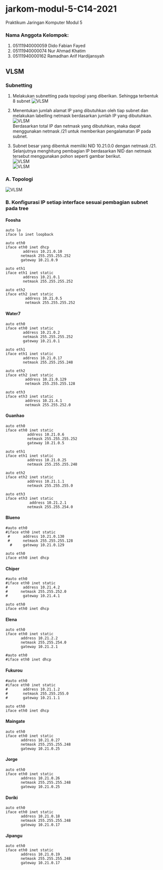 # jarkom-modul-5-C14-2021

Praktikum Jaringan Komputer Modul 5 
### Nama Anggota Kelompok:
1. 05111940000059 	Dido Fabian Fayed <br>
2. 05111940000074	Nur Ahmad Khatim <br>
3. 05111940000162	Ramadhan Arif Hardijansyah <br>

## VLSM
### Subnetting
1. Melakukan subnetting pada topologi yang diberikan. Sehingga terbentuk 8 subnet
![VLSM](img/VLSM_1_Subnetting.png)

2. Menentukan jumlah alamat IP yang dibutuhkan oleh tiap subnet dan melakukan labelling netmask berdasarkan jumlah IP yang dibutuhkan. <br>
![VLSM](img/VLSM_2_JumlahIP.png) <br>
Berdasarkan total IP dan netmask yang dibutuhkan, maka dapat menggunakan netmask /21 untuk memberikan pengalamatan IP pada subnet.

3. Subnet besar yang dibentuk memiliki NID 10.21.0.0 dengan netmask /21. Selanjutnya menghitung pembagian IP berdasarkan NID dan netmask tersebut menggunakan pohon seperti gambar berikut. <br>
![VLSM](img/VLSM_3_Tree.png) <br>
![VLSM](img/VLSM_4_Table.png) <br>

### A. Topologi <br>
![VLSM](img/VLSM_5_Topology.png) <br>

### B. Konfigurasi IP setiap interface sesuai pembagian subnet pada tree

#### Foosha
```
auto lo
iface lo inet loopback

auto eth0
iface eth0 inet dhcp
        address 10.21.0.10
       netmask 255.255.255.252
       gateway 10.21.0.9

auto eth1
iface eth1 inet static
        address 10.21.0.1
        netmask 255.255.255.252

auto eth2
iface eth2 inet static
         address 10.21.0.5
         netmask 255.255.255.252
```

#### Water7
```
auto eth0
iface eth0 inet static
        address 10.21.0.2
        netmask 255.255.255.252
        gateway 10.21.0.1

auto eth1
iface eth1 inet static
        address 10.21.0.17
        netmask 255.255.255.248

auto eth2
iface eth2 inet static
         address 10.21.0.129
         netmask 255.255.255.128

auto eth3
iface eth3 inet static
         address 10.21.4.1
         netmask 255.255.252.0
```

#### Guanhao
```
auto eth0
iface eth0 inet static
          address 10.21.0.6
          netmask 255.255.255.252
          gateway 10.21.0.5

auto eth1
iface eth1 inet static
          address 10.21.0.25
          netmask 255.255.255.248

auto eth2
iface eth2 inet static
          address 10.21.1.1
          netmask 255.255.255.0

auto eth3
iface eth3 inet static
           address 10.21.2.1
          netmask 255.255.254.0
```

#### Blueno
```
#auto eth0
#iface eth0 inet static
 #      address 10.21.0.130
 #      netmask 255.255.255.128
  #     gateway 10.21.0.129

auto eth0
iface eth0 inet dhcp
```

#### Chiper
```
#auto eth0
#iface eth0 inet static
#       address 10.21.4.2
#      netmask 255.255.252.0
#       gateway 10.21.4.1

auto eth0
iface eth0 inet dhcp
```

#### Elena
```
auto eth0
iface eth0 inet static
       address 10.21.2.2
       netmask 255.255.254.0
       gateway 10.21.2.1

#auto eth0
#iface eth0 inet dhcp
```

#### Fukurou
```
#auto eth0
#iface eth0 inet static
#       address 10.21.1.2
#       netmask 255.255.255.0
#       gateway 10.21.1.1

auto eth0
iface eth0 inet dhcp
```

#### Maingate
```
auto eth0
iface eth0 inet static
       address 10.21.0.27
       netmask 255.255.255.248
       gateway 10.21.0.25
```

#### Jorge
```
auto eth0
iface eth0 inet static
       address 10.21.0.26
       netmask 255.255.255.248
       gateway 10.21.0.25
```

#### Doriki
```
auto eth0
iface eth0 inet static
       address 10.21.0.18
       netmask 255.255.255.248
       gateway 10.21.0.17
```

#### Jipangu
```
auto eth0
iface eth0 inet static
       address 10.21.0.19
       netmask 255.255.255.248
       gateway 10.21.0.17
```

